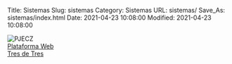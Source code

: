 Title: Sistemas
Slug: sistemas
Category: Sistemas
URL: sistemas/
Save_As: sistemas/index.html
Date: 2021-04-23 10:08:00
Modified: 2021-04-23 10:08:00


<div class="row">
    <div class="col-md-3">
    </div>
    <div class="col-md-6">
        <div class="my-3 py-3 pl-3 text-center">
            <img src="../theme/images/pjecz-64x64.png" alt="PJECZ"><br>
            <div class="py-3">
                <a href="https://plataforma-web-dot-pjecz-268521.uc.r.appspot.com/" class="btn btn-secondary text-white">Plataforma Web</a>
            </div>
            <div class="py-3">
                <a href="https://tres-de-tres-dot-pjecz-268521.uc.r.appspot.com/" class="btn btn-secondary text-white">Tres de Tres</a>
            </div>
        </div>
    </div>
    <div class="col-md-3">
    </div>
</div>
